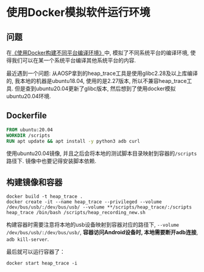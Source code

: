 # 使用Docker模拟软件运行环境


## 问题

在[《使用Docker构建不同平台编译环境》](/202101/docker-build)中, 模拟了不同系统平台的编译环境, 使得我们可以在某一个系统平台编译其他系统平台的内容.

最近遇到一个问题: 从AOSP拿到的heap_trace工具是使用glibc2.28及以上库编译的, 我本地的机器是ubuntu18.04, 使用的是2.27版本, 所以不兼容heap_trace工具. 但是查到ubuntu20.04更新了glibc版本, 然后想到了使用docker模拟ubuntu20.04环境.

<!--more-->

## Dockerfile

```dockerfile
FROM ubuntu:20.04
WORKDIR /scripts
RUN apt update && apt install -y python3 adb curl
```
使用ubuntu20.04镜像, 并且之后会将本地的测试脚本目录映射到容器的`/scripts`路径下. 镜像中也要记得安装脚本依赖.

## 构建镜像和容器
```shell
docker build -t heap_trace .
docker create -it --name heap_trace --privileged --volume /dev/bus/usb/:/dev/bus/usb/ --volume **/scripts/heap_trace/:/scripts heap_trace /bin/bash /scripts/heap_recording_new.sh
```

构建容器时需要注意将本地的usb设备映射到容器对应的路径下, `--volume /dev/bus/usb/:/dev/bus/usb/`, **容器访问Android设备时, 本地需要断开adb连接**, `adb kill-server`.

最后就可以运行容器了：
```shell
docker start heap_trace -i
```
